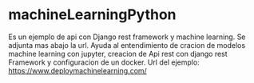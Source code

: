 # machineLearningPython
Es un ejemplo  de api con Django rest framework y machine learning. Se adjunta mas abajo la url. Ayuda al entendimiento de cracion de modelos machine learning con jupyter, creacion de Api rest con django rest Framework y configuracion de un docker.
Url del ejemplo: https://www.deploymachinelearning.com/

